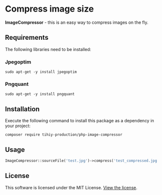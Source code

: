 # Compress image size

**ImageCompressor** - this is an easy way to compress images on the fly.

## Requirements

The following libraries need to be installed:

### Jpegoptim

```
sudo apt-get -y install jpegoptim
```

### Pngquant

```
sudo apt-get -y install pngquant
```

## Installation

Execute the following command to install this package as a dependency in your project:

```
composer require tihiy-production/php-image-compressor
```

## Usage

```php
ImageCompressor::sourceFile('test.jpg')->compress('test_compressed.jpg');
```

## License

This software is licensed under the MIT License. [View the license](LICENSE.md).
